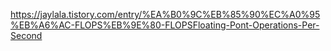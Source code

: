 
https://jaylala.tistory.com/entry/%EA%B0%9C%EB%85%90%EC%A0%95%EB%A6%AC-FLOPS%EB%9E%80-FLOPSFloating-Pont-Operations-Per-Second